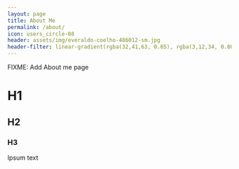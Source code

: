 ```yaml
---
layout: page
title: About Me
permalink: /about/
icon: users_circle-08
header: assets/img/everaldo-coelho-486012-sm.jpg
header-filter: linear-gradient(rgba(32,41,63, 0.65), rgba(3,12,34, 0.80))
---
```


FIXME: Add About me page

# H1

## H2

### H3

Ipsum text


